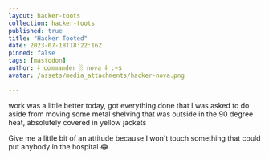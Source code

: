 ```yaml
---
layout: hacker-toots
collection: hacker-toots
published: true
title: "Hacker Tooted"
date: 2023-07-18T18:22:16Z
pinned: false
tags: [mastodon]
author: ⸸ commander ░ nova ⸸ :~$
avatar: /assets/media_attachments/hacker-nova.png

---
```


<p>work was a little better today, got everything done that I was asked to do aside from moving some metal shelving that was outside in the 90 degree heat, absolutely covered in yellow jackets</p><p>Give me a little bit of an attitude because I won&#39;t touch something that could put anybody in the hospital 😂​</p>


